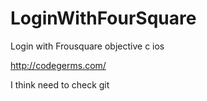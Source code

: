 LoginWithFourSquare
===================

Login with Frousquare objective c ios

http://codegerms.com/

I think need to check git